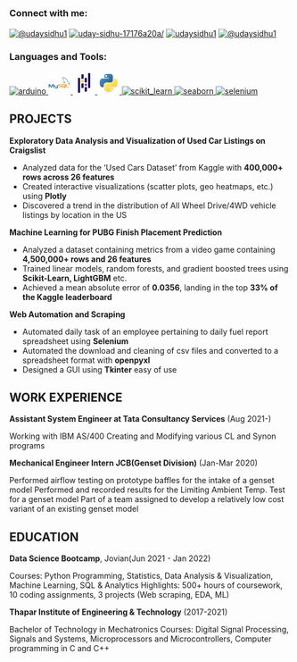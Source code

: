 ## 


<h3 align="left">Connect with me:</h3>
<p align="left">
<a href="https://jovian.ai/udaysidhu1" target="blank"><img align="center" src="https://i.imgur.com/vJPgUsK.png" alt="@udaysidhu1"  /></a>
<a href="https://linkedin.com/in/uday-sidhu-17176a20a/" target="blank"><img align="center" src="https://raw.githubusercontent.com/rahuldkjain/github-profile-readme-generator/master/src/images/icons/Social/linked-in-alt.svg" alt="uday-sidhu-17176a20a/" height="30" width="40" /></a>
<a href="https://kaggle.com/udaysidhu1" target="blank"><img align="center" src="https://raw.githubusercontent.com/rahuldkjain/github-profile-readme-generator/master/src/images/icons/Social/kaggle.svg" alt="udaysidhu1" height="30" width="40" /></a>
<a href="https://medium.com/@udaysidhu1" target="blank"><img align="center" src="https://raw.githubusercontent.com/rahuldkjain/github-profile-readme-generator/master/src/images/icons/Social/medium.svg" alt="@udaysidhu1" height="30" width="40" /></a>

</p>



<h3 align="left">Languages and Tools:</h3>
<p align="left"> <a href="https://www.arduino.cc/" target="_blank" rel="noreferrer"> <img src="https://cdn.worldvectorlogo.com/logos/arduino-1.svg" alt="arduino" width="40" height="40"/> </a> <a href="https://www.mysql.com/" target="_blank" rel="noreferrer"> <img src="https://raw.githubusercontent.com/devicons/devicon/master/icons/mysql/mysql-original-wordmark.svg" alt="mysql" width="40" height="40"/> </a> <a href="https://pandas.pydata.org/" target="_blank" rel="noreferrer"> <img src="https://raw.githubusercontent.com/devicons/devicon/2ae2a900d2f041da66e950e4d48052658d850630/icons/pandas/pandas-original.svg" alt="pandas" width="40" height="40"/> </a> <a href="https://www.python.org" target="_blank" rel="noreferrer"> <img src="https://raw.githubusercontent.com/devicons/devicon/master/icons/python/python-original.svg" alt="python" width="40" height="40"/> </a> <a href="https://scikit-learn.org/" target="_blank" rel="noreferrer"> <img src="https://upload.wikimedia.org/wikipedia/commons/0/05/Scikit_learn_logo_small.svg" alt="scikit_learn" width="40" height="40"/> </a> <a href="https://seaborn.pydata.org/" target="_blank" rel="noreferrer"> <img src="https://seaborn.pydata.org/_images/logo-mark-lightbg.svg" alt="seaborn" width="40" height="40"/> </a> <a href="https://www.selenium.dev" target="_blank" rel="noreferrer"> <img src="https://raw.githubusercontent.com/detain/svg-logos/780f25886640cef088af994181646db2f6b1a3f8/svg/selenium-logo.svg" alt="selenium" width="40" height="40"/> </a> </p>


## PROJECTS
__Exploratory Data Analysis and Visualization of Used Car Listings on Craigslist__ 

- Analyzed data for the ‘Used Cars Dataset’ from Kaggle with __400,000+ rows across 26 features__
- Created interactive visualizations (scatter plots, geo heatmaps, etc.) using  __Plotly__
- Discovered a trend in the distribution of All Wheel Drive/4WD vehicle listings by location in the US

__Machine Learning for PUBG Finish Placement Prediction__

- Analyzed a dataset containing metrics from a video game containing __4,500,000+ rows and 26 features__
- Trained linear models, random forests, and gradient boosted trees using __Scikit-Learn, LightGBM__ etc.
- Achieved a mean absolute error of __0.0356__, landing in the top __33% of the Kaggle leaderboard__

__Web Automation and Scraping__

- Automated daily task of an employee pertaining to daily fuel report spreadsheet  using __Selenium__ 
- Automated the download and cleaning of csv files and converted to a spreadsheet format with __openpyxl__
- Designed a GUI using __Tkinter__ easy of use

## WORK EXPERIENCE

__Assistant System Engineer at Tata Consultancy Services__ (Aug 2021-)

Working with IBM AS/400 
Creating and Modifying various CL and Synon programs

__Mechanical Engineer Intern JCB(Genset Division)__ (Jan-Mar 2020)

Performed  airflow testing on prototype baffles for the intake of a genset model
Performed and recorded results for the Limiting Ambient Temp. Test for a genset model
Part of a team assigned to develop a relatively low cost variant of an existing genset model


 
## EDUCATION
__Data Science Bootcamp__, Jovian(Jun 2021 - Jan 2022)

Courses: Python Programming, Statistics, Data Analysis & Visualization, Machine Learning, SQL & Analytics
Highlights: 500+ hours of coursework, 10 coding assignments, 3 projects (Web scraping, EDA, ML)

__Thapar Institute of Engineering & Technology__ (2017-2021)

Bachelor of Technology in Mechatronics
Courses: Digital Signal Processing, Signals and Systems, Microprocessors and Microcontrollers, Computer programming in C and  C++

